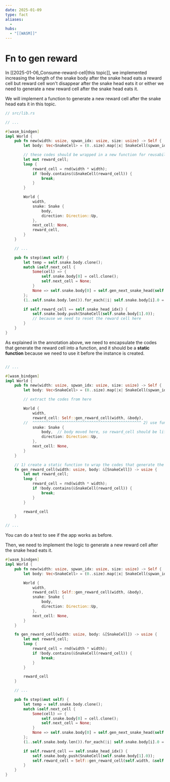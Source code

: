 ```yaml
---
date: 2025-01-09
type: fact
aliases:
  -
hubs:
  - "[[WASM]]"
---
```


# Fn to gen reward

In [[2025-01-06_Consume-reward-cell|this topic]], we implemented increasing the length of the snake body after the snake head eats a reward cell but reward cell won't disappear after the snake head eats it or either we need to generate a new reward cell after the snake head eats it.

We will implement a function to generate a new reward cell after the snake head eats it in this topic.

```rs
// src/lib.rs 

// ...

#[wasm_bindgen]
impl World {
    pub fn new(width: usize, spwan_idx: usize, size: usize) -> Self {
        let body: Vec<SnakeCell> = (0..size).map(|x| SnakeCell(spwan_idx + x)).collect();

        // these codes should be wrapped in a new function for reusability
        let mut reward_cell;
        loop {
            reward_cell = rnd(width * width);
            if !body.contains(&SnakeCell(reward_cell)) {
                break;
            }
        }

        World {
            width,
            snake: Snake {
                body,
                direction: Direction::Up,
            },
            next_cell: None,
            reward_cell,
        }
    }

    // ...

    pub fn step(&mut self) {
        let temp = self.snake.body.clone();
        match &self.next_cell {
            Some(cell) => {
                self.snake.body[0] = cell.clone();
                self.next_cell = None;
            }
            None => self.snake.body[0] = self.gen_next_snake_head(self.snake.direction),
        };
        (1..self.snake.body.len()).for_each(|i| self.snake.body[i].0 = temp[i - 1].0);

        if self.reward_cell == self.snake_head_idx() {
            self.snake.body.push(SnakeCell(self.snake.body[1].0));
            // because we need to reset the reward cell here
        }
    }
}
```

As explained in the annotation above, we need to encapsulate the codes that generate the reward cell into a function, and it should be a **static function** because we need to use it before the instance is created.

```rs

// ... 

#[wasm_bindgen]
impl World {
    pub fn new(width: usize, spwan_idx: usize, size: usize) -> Self {
        let body: Vec<SnakeCell> = (0..size).map(|x| SnakeCell(spwan_idx + x)).collect();

        // extract the codes from here

        World {
            width,
            reward_cell: Self::gen_reward_cell(width, &body),
        //  ^^^^^^^^^^^^^^^^^^^^^^^^^^^^^^^^^^^^^^^^^^^^^^^^ 2) use function to generate reward cell and this line should be lifted up on top of `body` because of borrowing issue
            snake: Snake {
                body,  // body moved here, so reward_cell should be lifted up
                direction: Direction::Up,
            },
            next_cell: None,
        }
    }

    // 1) create a static function to wrap the codes that generate the reward
    fn gen_reward_cell(width: usize, body: &[SnakeCell]) -> usize {
        let mut reward_cell;
        loop {
            reward_cell = rnd(width * width);
            if !body.contains(&SnakeCell(reward_cell)) {
                break;
            }
        }

        reward_cell
    }

// ...

```

You can do a test to see if the app works as before.

Then, we need to implement the logic to generate a new reward cell after the snake head eats it.

```rs
#[wasm_bindgen]
impl World {
    pub fn new(width: usize, spwan_idx: usize, size: usize) -> Self {
        let body: Vec<SnakeCell> = (0..size).map(|x| SnakeCell(spwan_idx + x)).collect();

        World {
            width,
            reward_cell: Self::gen_reward_cell(width, &body),
            snake: Snake {
                body,
                direction: Direction::Up,
            },
            next_cell: None,
        }
    }

    fn gen_reward_cell(width: usize, body: &[SnakeCell]) -> usize {
        let mut reward_cell;
        loop {
            reward_cell = rnd(width * width);
            if !body.contains(&SnakeCell(reward_cell)) {
                break;
            }
        }

        reward_cell
    }

    // ...

    pub fn step(&mut self) {
        let temp = self.snake.body.clone();
        match &self.next_cell {
            Some(cell) => {
                self.snake.body[0] = cell.clone();
                self.next_cell = None;
            }
            None => self.snake.body[0] = self.gen_next_snake_head(self.snake.direction),
        };
        (1..self.snake.body.len()).for_each(|i| self.snake.body[i].0 = temp[i - 1].0);

        if self.reward_cell == self.snake_head_idx() {
            self.snake.body.push(SnakeCell(self.snake.body[1].0));
            self.reward_cell = Self::gen_reward_cell(self.width, &self.snake.body);   // generate new reward cell when the snake head eats it
        }
    }
}

```
```rs
